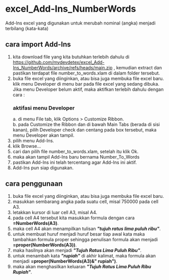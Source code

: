 # excel_Add-Ins_NumberWords
Add-Ins excel yang digunakan untuk merubah nominal (angka) menjadi terbilang (kata-kata)
## cara import Add-Ins
1. kita download file yang kita butuhkan terlebih dahulu di https://github.com/mydevdetex/excel_Add-Ins_NumberWords/archive/refs/heads/main.zip , kemudian extract dan pastikan terdapat file number_to_words.xlam di dalam folder tersebut.
2. buka file excel yang diinginkan, atau bisa juga membuka file excel baru. klik menu Developer di menu bar pada file excel yang sedang dibuka. Jika menu Developer belum aktif, maka aktifkan terlebih dahulu dengan cara :
   ### aktifasi menu Developer
   a. di menu File tab, klik Options > Customize Ribbon. <br>
   b. pada Customize the Ribbon dan di bawah Main Tabs (berada di sisi kanan), pilih Developer check dan centang pada box tersebut, maka menu Developer akan tampil.
3. pilih menu Add-Ins.
4. klik Browse...
5. cari dan pilih file number_to_words.xlam, setelah itu klik Ok.
6. maka akan tampil Add-Ins baru bernama Number_To_Words
7. pastikan Add-Ins ini telah tercentang agar Add-Ins ini aktif.
8. Add-Ins pun siap digunakan.
## cara penggunaan
1. buka file excel yang diinginkan, atau bisa juga membuka file excel baru.
2. masukkan sembarang angka pada suatu cell, misal 750000 pada cell A3.
3. letakkan kursor di luar cell A3, misal A4.
4. pada cell A4 tersebut kita masukkan formula dengan cara <b>=NumberWords(A3)</b>.
5. maka cell A4 akan menampilkan tulisan <i><b>"tujuh ratus lima puluh ribu"</i></b>.
6. untuk membuat huruf menjadi huruf besar tiap awal kata maka tambahkan formula proper sehingga penulisan formula akan menjadi <b>=proper(NumberWords(A3))</b>.
7. maka hasilnya akan menjadi <i><b>"Tujuh Ratus Lima Puluh Ribu"</i></b>.
8. untuk menambah kata <i><b>"rupiah"</i></b> di akhir kalimat, maka formula akan menjadi <b>=proper(NumberWords(A3)&" rupiah")</b>.
9. maka akan menghasilkan keluaran <i><b>"Tujuh Ratus Lima Puluh Ribu Rupiah"</i></b>.


